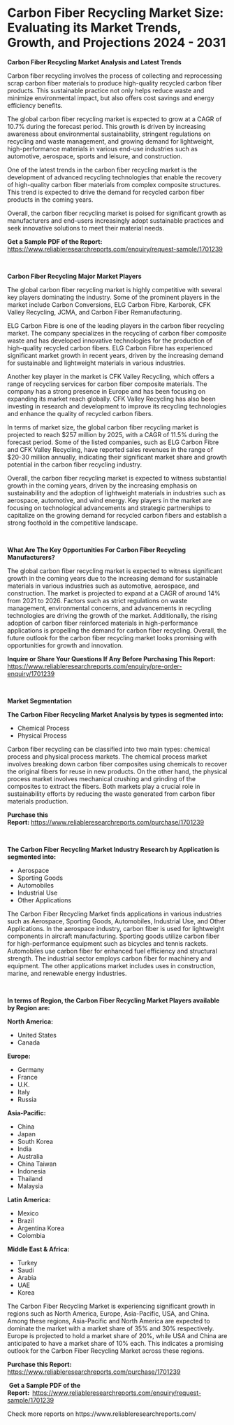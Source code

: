 <p><h1>Carbon Fiber Recycling Market Size: Evaluating its Market Trends, Growth, and Projections 2024 - 2031</h1></p><p><strong>Carbon Fiber Recycling Market Analysis and Latest Trends</strong></p>
<p><p>Carbon fiber recycling involves the process of collecting and reprocessing scrap carbon fiber materials to produce high-quality recycled carbon fiber products. This sustainable practice not only helps reduce waste and minimize environmental impact, but also offers cost savings and energy efficiency benefits.</p><p>The global carbon fiber recycling market is expected to grow at a CAGR of 10.7% during the forecast period. This growth is driven by increasing awareness about environmental sustainability, stringent regulations on recycling and waste management, and growing demand for lightweight, high-performance materials in various end-use industries such as automotive, aerospace, sports and leisure, and construction.</p><p>One of the latest trends in the carbon fiber recycling market is the development of advanced recycling technologies that enable the recovery of high-quality carbon fiber materials from complex composite structures. This trend is expected to drive the demand for recycled carbon fiber products in the coming years.</p><p>Overall, the carbon fiber recycling market is poised for significant growth as manufacturers and end-users increasingly adopt sustainable practices and seek innovative solutions to meet their material needs.</p></p>
<p><strong>Get a Sample PDF of the Report:&nbsp;</strong> <a href="https://www.reliableresearchreports.com/enquiry/request-sample/1701239">https://www.reliableresearchreports.com/enquiry/request-sample/1701239</a></p>
<p>&nbsp;</p>
<p><strong>Carbon Fiber Recycling Major Market Players</strong></p>
<p><p>The global carbon fiber recycling market is highly competitive with several key players dominating the industry. Some of the prominent players in the market include Carbon Conversions, ELG Carbon Fibre, Karborek, CFK Valley Recycling, JCMA, and Carbon Fiber Remanufacturing.</p><p>ELG Carbon Fibre is one of the leading players in the carbon fiber recycling market. The company specializes in the recycling of carbon fiber composite waste and has developed innovative technologies for the production of high-quality recycled carbon fibers. ELG Carbon Fibre has experienced significant market growth in recent years, driven by the increasing demand for sustainable and lightweight materials in various industries.</p><p>Another key player in the market is CFK Valley Recycling, which offers a range of recycling services for carbon fiber composite materials. The company has a strong presence in Europe and has been focusing on expanding its market reach globally. CFK Valley Recycling has also been investing in research and development to improve its recycling technologies and enhance the quality of recycled carbon fibers.</p><p>In terms of market size, the global carbon fiber recycling market is projected to reach $257 million by 2025, with a CAGR of 11.5% during the forecast period. Some of the listed companies, such as ELG Carbon Fibre and CFK Valley Recycling, have reported sales revenues in the range of $20-30 million annually, indicating their significant market share and growth potential in the carbon fiber recycling industry.</p><p>Overall, the carbon fiber recycling market is expected to witness substantial growth in the coming years, driven by the increasing emphasis on sustainability and the adoption of lightweight materials in industries such as aerospace, automotive, and wind energy. Key players in the market are focusing on technological advancements and strategic partnerships to capitalize on the growing demand for recycled carbon fibers and establish a strong foothold in the competitive landscape.</p></p>
<p>&nbsp;</p>
<p><strong>What Are The Key Opportunities For Carbon Fiber Recycling Manufacturers?</strong></p>
<p><p>The global carbon fiber recycling market is expected to witness significant growth in the coming years due to the increasing demand for sustainable materials in various industries such as automotive, aerospace, and construction. The market is projected to expand at a CAGR of around 14% from 2021 to 2026. Factors such as strict regulations on waste management, environmental concerns, and advancements in recycling technologies are driving the growth of the market. Additionally, the rising adoption of carbon fiber reinforced materials in high-performance applications is propelling the demand for carbon fiber recycling. Overall, the future outlook for the carbon fiber recycling market looks promising with opportunities for growth and innovation.</p></p>
<p><strong>Inquire or Share Your Questions If Any Before Purchasing This Report:</strong> <a href="https://www.reliableresearchreports.com/enquiry/pre-order-enquiry/1701239">https://www.reliableresearchreports.com/enquiry/pre-order-enquiry/1701239</a></p>
<p>&nbsp;</p>
<p><strong>Market Segmentation</strong></p>
<p><strong>The Carbon Fiber Recycling Market Analysis by types is segmented into:</strong></p>
<p><ul><li>Chemical Process</li><li>Physical Process</li></ul></p>
<p><p>Carbon fiber recycling can be classified into two main types: chemical process and physical process markets. The chemical process market involves breaking down carbon fiber composites using chemicals to recover the original fibers for reuse in new products. On the other hand, the physical process market involves mechanical crushing and grinding of the composites to extract the fibers. Both markets play a crucial role in sustainability efforts by reducing the waste generated from carbon fiber materials production.</p></p>
<p><strong>Purchase this Report:&nbsp;</strong><a href="https://www.reliableresearchreports.com/purchase/1701239">https://www.reliableresearchreports.com/purchase/1701239</a></p>
<p>&nbsp;</p>
<p><strong>The Carbon Fiber Recycling Market Industry Research by Application is segmented into:</strong></p>
<p><ul><li>Aerospace</li><li>Sporting Goods</li><li>Automobiles</li><li>Industrial Use</li><li>Other Applications</li></ul></p>
<p><p>The Carbon Fiber Recycling Market finds applications in various industries such as Aerospace, Sporting Goods, Automobiles, Industrial Use, and Other Applications. In the aerospace industry, carbon fiber is used for lightweight components in aircraft manufacturing. Sporting goods utilize carbon fiber for high-performance equipment such as bicycles and tennis rackets. Automobiles use carbon fiber for enhanced fuel efficiency and structural strength. The industrial sector employs carbon fiber for machinery and equipment. The other applications market includes uses in construction, marine, and renewable energy industries.</p></p>
<p>&nbsp;</p>
<p><strong>In terms of Region, the Carbon Fiber Recycling Market Players available by Region are:</strong></p>
<p>
    <p> <strong> North America: </strong>
        <ul>
            <li>United States</li>
            <li>Canada</li>
        </ul>
        </p> 
    <p> <strong> Europe: </strong>
        <ul>
            <li>Germany</li>
            <li>France</li>
            <li>U.K.</li>
            <li>Italy</li>
            <li>Russia</li>
        </ul>
        </p> 
    <p> <strong> Asia-Pacific: </strong>
        <ul>
            <li>China</li>
            <li>Japan</li>
            <li>South Korea</li>
            <li>India</li>
            <li>Australia</li>
            <li>China Taiwan</li>
            <li>Indonesia</li>
            <li>Thailand</li>
            <li>Malaysia</li>
        </ul>
        </p> 
    <p> <strong> Latin America: </strong>
        <ul>
            <li>Mexico</li>
            <li>Brazil</li>
            <li>Argentina Korea</li>
            <li>Colombia</li>
        </ul>
        </p> 
    <p> <strong> Middle East & Africa: </strong>
        <ul>
            <li>Turkey</li>
            <li>Saudi</li>
            <li>Arabia</li>
            <li>UAE</li>
            <li>Korea</li>
        </ul>
    </p>
    </p>
<p><p>The Carbon Fiber Recycling Market is experiencing significant growth in regions such as North America, Europe, Asia-Pacific, USA, and China. Among these regions, Asia-Pacific and North America are expected to dominate the market with a market share of 35% and 30% respectively. Europe is projected to hold a market share of 20%, while USA and China are anticipated to have a market share of 10% each. This indicates a promising outlook for the Carbon Fiber Recycling Market across these regions.</p></p>
<p><strong>Purchase this Report: </strong><a href="https://www.reliableresearchreports.com/purchase/1701239">https://www.reliableresearchreports.com/purchase/1701239</a></p>
<p>&nbsp;<strong>Get a Sample PDF of the Report:&nbsp;&nbsp;</strong><a href="https://www.reliableresearchreports.com/enquiry/request-sample/1701239">https://www.reliableresearchreports.com/enquiry/request-sample/1701239</a></p>
<p><strong></strong></p>
<p>Check more reports on https://www.reliableresearchreports.com/</p>